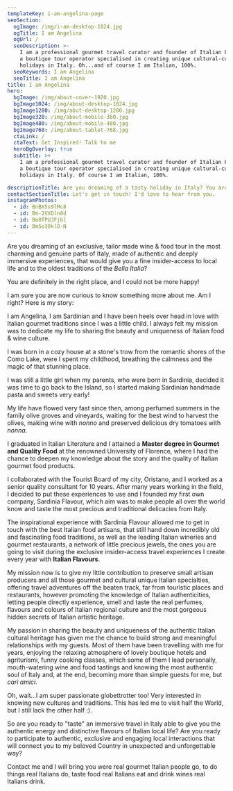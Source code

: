 ```yaml
---
templateKey: i-am-angelina-page
seoSection:
  ogImage: /img/i-am-desktop-1024.jpg
  ogTitle: I am Angelina
  ogUrl: /
  seoDescription: >-
    I am a professional gourmet travel curator and founder of Italian Flavours,
    a boutique tour operator specialised in creating unique cultural-culinary
    holidays in Italy. Oh...and of course I am Italian, 100%. 
  seoKeywords: I am Angelina
  seoTitle: I am Angelina
title: I am Angelina
hero:
  bgImage: /img/about-cover-1920.jpg
  bgImage1024: /img/about-desktop-1024.jpg
  bgImage1280: /img/abut-desktop-1280.jpg
  bgImage320: /img/about-mobile-360.jpg
  bgImage480: /img/about-mobile-480.jpg
  bgImage768: /img/about-tablet-768.jpg
  ctaLink: /
  ctaText: Get Inspired! Talk to me
  heroBgOverlay: true
  subtitle: >+
    I am a professional gourmet travel curator and founder of Italian Flavours,
    a boutique tour operator specialised in creating unique cultural-culinary
    holidays in Italy. Of course I am Italian, 100%.

descriptionTitle: Are you dreaming of a tasty holiday in Italy? You are in good hands!
contactSectionTitle: Let's get in touch! I'd love to hear from you.
instagramPhotos:
  - id: BnBX5s9lMc8
  - id: Bm-2VXDln8d
  - id: Bm8TPUJFjbl
  - id: Bm5o30klO-N
---
```

Are you dreaming of an exclusive, tailor made wine & food tour in the most charming and genuine parts of Italy, made of authentic and deeply immersive experiences, that would give you a fine insider-access to local life and to the oldest traditions of the _Bella Italia_?

You are definitely in the right place, and I could not be more happy!

I am sure you are now curious to know something more about me. Am I right? Here is my story:

I am Angelina, I am Sardinian and I have been heels over head in love with Italian gourmet traditions since I was a little child. I always felt my mission was to dedicate my life to sharing the beauty and uniqueness of Italian food & wine culture.

I was born in a cozy house at a stone's trow from the romantic shores of the Como Lake, were I spent my childhood, breathing the calmness and the magic of that stunning place. 

I was still a little girl when my parents, who were born in Sardinia, decided it was time to go back to the Island, so I started making Sardinian handmade pasta and sweets very early!

My life have flowed very fast since then, among perfumed summers in the family olive groves and vineyards, waiting for the best wind to harvest the olives, making wine with _nonno_ and preserved delicious dry tomatoes with _nonna_.

I graduated in Italian Literature and I attained a **Master degree in Gourmet and Quality Food** at the renowned University of Florence, where I had the chance to deepen my knowledge about the story and the quality of Italian gourmet food products.

I collaborated with the Tourist Board of my city, Oristano, and I worked as a senior quality consultant for 10 years. After many years working in the field, I decided to put these experiences to use and I founded my first own company, Sardinia Flavour, which aim was to make people all over the world know and taste the most precious and traditional delicacies from Italy.

The inspirational experience with Sardinia Flavour allowed me to get in touch with the best Italian food artisans, that still hand down incredibly old and fascinating food traditions, as well as the leading Italian wineries and gourmet restaurants, a network of little precious jewels, the ones you are going to visit during the exclusive insider-access travel experiences I create every year with **Italian Flavours**.

My mission now is to give my little contribution to preserve small artisan producers and all those gourmet and cultural unique Italian specialties, offering travel adventures off the beaten track, far from touristic places and restaurants, however promoting the knowledge of Italian authenticities, letting people directly experience, smell and taste the real perfumes, flavours and colours of Italian regional culture and the most gorgeous hidden secrets of Italian artistic heritage.

My passion in sharing the beauty and uniqueness of the authentic Italian cultural heritage has given me the chance to build strong and meaningful relationships with my guests. Most of them have been travelling with me for years, enjoying the relaxing atmosphere of lovely boutique hotels and agriturismi, funny cooking classes, which some of them I lead personally, mouth-watering wine and food tastings and knowing the most authentic soul of Italy and, at the end, becoming more than simple guests for me, but _cari amici_.

Oh, wait...I am super passionate globettrotter too! Very interested in knowing new cultures and traditions. This has led me to visit half the World, but I still lack the other half :).

So are you ready to "taste" an immersive travel in Italy able to give you the authentic energy and distinctive flavours of Italian local life? Are you ready to participate to authentic, exclusive and engaging local interactions that will connect you to my beloved Country in unexpected and unforgettable way? 

Contact me and I will bring you were real gourmet Italian people go, to do things real Italians do, taste food real Italians eat and drink wines real Italians drink.
